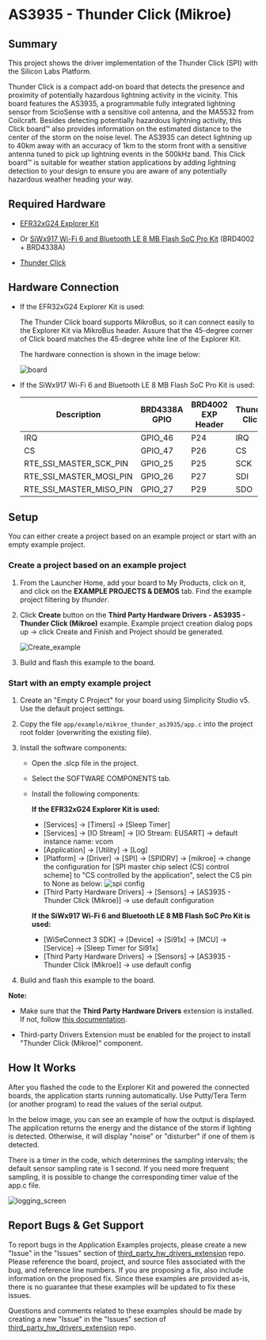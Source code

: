 # AS3935 - Thunder Click (Mikroe) #

## Summary ##

This project shows the driver implementation of the Thunder Click (SPI) with the Silicon Labs Platform.

Thunder Click is a compact add-on board that detects the presence and proximity of potentially hazardous lightning activity in the vicinity. This board features the AS3935, a programmable fully integrated lightning sensor from ScioSense with a sensitive coil antenna, and the MA5532 from Coilcraft. Besides detecting potentially hazardous lightning activity, this Click board™ also provides information on the estimated distance to the center of the storm on the noise level. The AS3935 can detect lightning up to 40km away with an accuracy of 1km to the storm front with a sensitive antenna tuned to pick up lightning events in the 500kHz band. This Click board™ is suitable for weather station applications by adding lightning detection to your design to ensure you are aware of any potentially hazardous weather heading your way.

## Required Hardware ##

- [EFR32xG24 Explorer Kit](https://www.silabs.com/development-tools/wireless/efr32xg24-explorer-kit)

- Or [SiWx917 Wi-Fi 6 and Bluetooth LE 8 MB Flash SoC Pro Kit](https://www.silabs.com/development-tools/wireless/wi-fi/siwx917-pk6031a-wifi-6-bluetooth-le-soc-pro-kit) (BRD4002 + BRD4338A)

- [Thunder Click](https://www.mikroe.com/thunder-click)

## Hardware Connection ##

- If the EFR32xG24 Explorer Kit is used:

  The Thunder Click board supports MikroBus, so it can connect easily to the Explorer Kit via MikroBus header. Assure that the 45-degree corner of Click board matches the 45-degree white line of the Explorer Kit.

  The hardware connection is shown in the image below:

  ![board](image/hardware_connection.png)

- If the SiWx917 Wi-Fi 6 and Bluetooth LE 8 MB Flash SoC Pro Kit is used:

  | Description              | BRD4338A GPIO | BRD4002 EXP Header | Thunder Click     |
  | ------------------------ | ------------- | ------------------ | ----------------- |
  | IRQ                      | GPIO_46       | P24                | IRQ               |
  | CS                       | GPIO_47       | P26                | CS                |
  | RTE_SSI_MASTER_SCK_PIN   | GPIO_25       | P25                | SCK               |
  | RTE_SSI_MASTER_MOSI_PIN  | GPIO_26       | P27                | SDI               |
  | RTE_SSI_MASTER_MISO_PIN  | GPIO_27       | P29                | SDO               |

## Setup ##

You can either create a project based on an example project or start with an empty example project.

### Create a project based on an example project ###

1. From the Launcher Home, add your board to My Products, click on it, and click on the **EXAMPLE PROJECTS & DEMOS** tab. Find the example project filtering by *thunder*.

2. Click **Create** button on the **Third Party Hardware Drivers - AS3935 - Thunder Click (Mikroe)** example. Example project creation dialog pops up -> click Create and Finish and Project should be generated.

   ![Create_example](image/create_example.png)

3. Build and flash this example to the board.

### Start with an empty example project ###

1. Create an "Empty C Project" for your board using Simplicity Studio v5. Use the default project settings.

2. Copy the file `app/example/mikroe_thunder_as3935/app.c` into the project root folder (overwriting the existing file).

3. Install the software components:

    - Open the .slcp file in the project.

    - Select the SOFTWARE COMPONENTS tab.

    - Install the following components:

      **If the EFR32xG24 Explorer Kit is used:**

        - [Services] → [Timers] → [Sleep Timer]
        - [Services] → [IO Stream] → [IO Stream: EUSART] → default instance name: vcom
        - [Application] → [Utility] → [Log]
        - [Platform] → [Driver] → [SPI] → [SPIDRV] → [mikroe] → change the configuration for [SPI master chip select (CS) control scheme] to "CS controlled by the application", select the CS pin to None as below:
          ![spi config](image/spi_config.png)
        - [Third Party Hardware Drivers] → [Sensors] → [AS3935 - Thunder Click (Mikroe)] → use default configuration

      **If the SiWx917 Wi-Fi 6 and Bluetooth LE 8 MB Flash SoC Pro Kit is used:**

        - [WiSeConnect 3 SDK] → [Device] → [Si91x] → [MCU] → [Service] → [Sleep Timer for Si91x]
        - [Third Party Hardware Drivers] → [Sensors] → [AS3935 - Thunder Click (Mikroe)] → use default config

4. Build and flash this example to the board.

**Note:**

- Make sure that the **Third Party Hardware Drivers** extension is installed. If not, follow [this documentation](https://github.com/SiliconLabs/third_party_hw_drivers_extension/blob/master/README.md#how-to-add-to-simplicity-studio-ide).

- Third-party Drivers Extension must be enabled for the project to install "Thunder Click (Mikroe)" component.

## How It Works ##

After you flashed the code to the Explorer Kit and powered the connected boards, the application starts running automatically. Use Putty/Tera Term (or another program) to read the values of the serial output.

In the below image, you can see an example of how the output is displayed. The application returns the energy and the distance of the storm if lighting is detected. Otherwise, it will display "noise" or "disturber" if one of them is detected.

There is a timer in the code, which determines the sampling intervals; the default sensor sampling rate is 1 second. If you need more frequent sampling, it is possible to change the corresponding timer value of the app.c file.

![logging_screen](image/result.png)

## Report Bugs & Get Support ##

To report bugs in the Application Examples projects, please create a new "Issue" in the "Issues" section of [third_party_hw_drivers_extension](https://github.com/SiliconLabs/third_party_hw_drivers_extension) repo. Please reference the board, project, and source files associated with the bug, and reference line numbers. If you are proposing a fix, also include information on the proposed fix. Since these examples are provided as-is, there is no guarantee that these examples will be updated to fix these issues.

Questions and comments related to these examples should be made by creating a new "Issue" in the "Issues" section of [third_party_hw_drivers_extension](https://github.com/SiliconLabs/third_party_hw_drivers_extension) repo.
